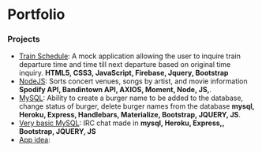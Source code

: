 # Portfolio


### Projects

- [Train Schedule](https://missi3223.github.io/TrainSchedule/): A mock application allowing the user to inquire train departure time and time till next departure based on original time inquiry. **HTML5, CSS3, JavaScript, Firebase, Jquery, Bootstrap**
- [NodeJS](https://missi3223.github.io/LIRI-Bot/): Sorts concert venues, songs by artist, and movie information **Spodify API, Bandintown API, AXIOS, Moment, Node, JS,**.
- [MySQL](https://afternoon-dawn-18457.herokuapp.com/): Ability to create a burger name to be added to the database, change status of burger, delete burger names from the database **mysql, Heroku, Express, Handlebars, Materialize, Bootstrap, JQUERY, JS**.
- [Very basic MySQL](https://polar-retreat-70832.herokuapp.com/): IRC chat made in **mysql, Heroku, Express,, Bootstrap, JQUERY, JS**
- [App idea](https://fast-castle-15070.herokuapp.com/):
